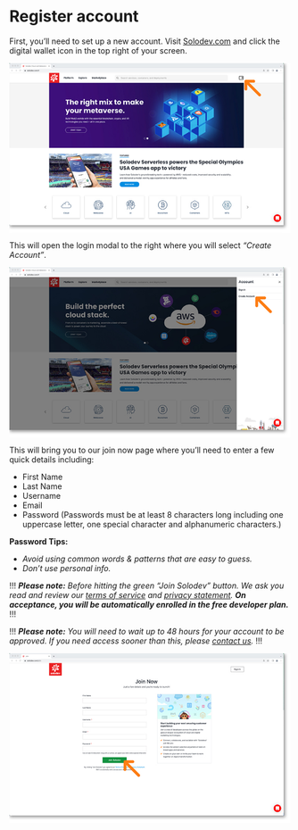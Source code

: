 # Register account

First, you’ll need to set up a new account. Visit [Solodev.com](https://Solodev.com/) and click the digital wallet icon in the top right of your screen. 

<a href="1-home-wallet-lg.jpg" target="_blank"><img src="1-home-wallet.jpg" style="margin: auto; display: block"></a>


This will open the login modal to the right where you will select *“Create Account”*. 

<a href="1-home-create-account-lg.jpg" target="_blank"><img src="1-home-create-account.jpg" style="margin: auto; display: block"></a>


This will bring you to our join now page where you’ll need to enter a few quick details including:

- First Name
- Last Name
- Username
- Email
- Password (Passwords must be at least 8 characters long including one uppercase letter, one special character and alphanumeric characters.)

**Password Tips:**

- *Avoid using common words & patterns that are easy to guess.*
- *Don’t use personal info.*


!!!
***Please note:** Before hitting the green “Join Solodev” button. We ask you read and review our [terms of service](https://www.solodev.com/terms/) and [privacy statement](https://www.solodev.com/terms/privacy-policy.stml). **On acceptance, you will be automatically enrolled in the free developer plan.***
!!!

!!!
***Please note:** You will need to wait up to 48 hours for your account to be approved. If you need access sooner than this, please [contact us](https://www.solodev.com/contact/).*
!!!

<a href="1-home-join-now-lg.jpg" target="_blank"><img src="1-home-join-now.jpg" style="margin: auto; display: block"></a>


